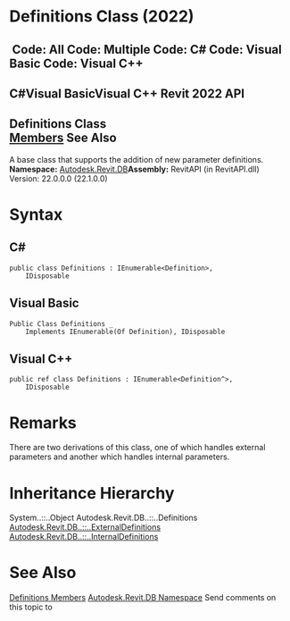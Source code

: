 # Definitions Class (2022)

﻿
 Code: All Code: Multiple Code: C# Code: Visual Basic Code: Visual C++   
---  
C#Visual BasicVisual C++
Revit 2022 API  
---  
Definitions Class  
[Members](fb259a57-7122-abf7-b527-e7670fe5cea1.md "Definitions Members") See Also  
---  
A base class that supports the addition of new parameter definitions.
**Namespace:** [Autodesk.Revit.DB](87546ba7-461b-c646-cbb1-2cb8f5bff8b2.md "Autodesk.Revit.DB Namespace")**Assembly:** RevitAPI (in RevitAPI.dll) Version: 22.0.0.0 (22.1.0.0)
# Syntax
C#  
---  
```text
public class Definitions : IEnumerable<Definition>, 
	IDisposable
```
  
Visual Basic  
---  
```text
Public Class Definitions _
	Implements IEnumerable(Of Definition), IDisposable
```
  
Visual C++  
---  
```text
public ref class Definitions : IEnumerable<Definition^>, 
	IDisposable
```
  
# Remarks
There are two derivations of this class, one of which handles external parameters and another which handles internal parameters.
# Inheritance Hierarchy
System..::..Object Autodesk.Revit.DB..::..Definitions [Autodesk.Revit.DB..::..ExternalDefinitions](118c8988-bc1e-e46e-1a47-e2f44635b303.md "ExternalDefinitions Class") [Autodesk.Revit.DB..::..InternalDefinitions](a31f60e4-c68a-d98f-4a88-82acad8b568f.md "InternalDefinitions Class")
# See Also
[Definitions Members](fb259a57-7122-abf7-b527-e7670fe5cea1.md "Definitions Members")
[Autodesk.Revit.DB Namespace](87546ba7-461b-c646-cbb1-2cb8f5bff8b2.md "Autodesk.Revit.DB Namespace")
Send comments on this topic to 